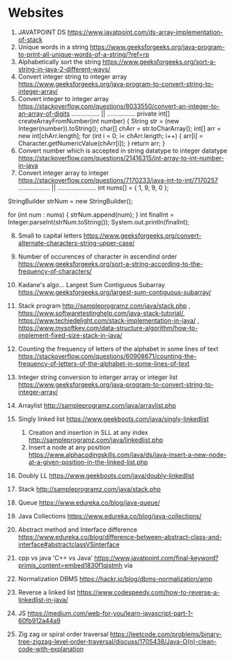 # Websites


1) JAVATPOINT DS https://www.javatpoint.com/ds-array-implementation-of-stack
2) Unique words in a string https://www.geeksforgeeks.org/java-program-to-print-all-unique-words-of-a-string/?ref=rp 
3) Alphabetically sort the string https://www.geeksforgeeks.org/sort-a-string-in-java-2-different-ways/
4) Convert integer string to integer array https://www.geeksforgeeks.org/java-program-to-convert-string-to-integer-array/
5) Convert integer to integer array https://stackoverflow.com/questions/8033550/convert-an-integer-to-an-array-of-digits ................ || ................ private int[] createArrayFromNumber(int number) {
    String str = (new Integer(number)).toString();
    char[] chArr = str.toCharArray();
    int[] arr = new int[chArr.length];
    for (int i = 0; i< chArr.length; i++) {
        arr[i] = Character.getNumericValue(chArr[i]);
    }
    return arr;
}
6) Convert number which is accepted in string datatype to integer datatype https://stackoverflow.com/questions/21416315/int-array-to-int-number-in-java 
7) Convert integer array to integer https://stackoverflow.com/questions/7170233/java-int-to-int/7170257   .................. || ......................   int nums[] = { 1, 9, 9, 0 };

StringBuilder strNum = new StringBuilder();

for (int num : nums) 
{
     strNum.append(num);
}
int finalInt = Integer.parseInt(strNum.toString());
System.out.println(finalInt);

8) Small to capital letters https://www.geeksforgeeks.org/convert-alternate-characters-string-upper-case/

9) Number of occurences of character in ascendind order https://www.geeksforgeeks.org/sort-a-string-according-to-the-frequency-of-characters/

10) Kadane's algo... Largest Sum Contiguous Subarray https://www.geeksforgeeks.org/largest-sum-contiguous-subarray/

11) Stack program http://sampleprogramz.com/java/stack.php , https://www.softwaretestinghelp.com/java-stack-tutorial/, https://www.techiedelight.com/stack-implementation-in-java/ , https://www.mysoftkey.com/data-structure-algorithm/how-to-implement-fixed-size-stack-in-java/ 

12) Counting the frequency of letters of the alphabet in some lines of text https://stackoverflow.com/questions/60908671/counting-the-frequency-of-letters-of-the-alphabet-in-some-lines-of-text

13) Integer string conversion to interger array or integer list https://www.geeksforgeeks.org/java-program-to-convert-string-to-integer-array/

14) Arraylist http://sampleprogramz.com/java/arraylist.php

15) Singly linked list https://www.geekboots.com/java/singly-linkedlist
    1. Creation and insertion in SLL at any index http://sampleprogramz.com/java/linkedlist.php
    2. Insert a node at any position https://www.alphacodingskills.com/java/ds/java-insert-a-new-node-at-a-given-position-in-the-linked-list.php
 
 
16) Doubly LL https://www.geekboots.com/java/doubly-linkedlist
17)  Stack http://sampleprogramz.com/java/stack.php
18)  Queue https://www.edureka.co/blog/java-queue/
19) Java Collections https://www.edureka.co/blog/java-collections/
20) Abstract method and Interface difference https://www.edureka.co/blog/difference-between-abstract-class-and-interface#abstractclassVSinterface
21) cpp vs java 'C++ vs Java' https://www.javatpoint.com/final-keyword?primis_content=embed1830f1qjstmh via
22) Normalization DBMS https://hackr.io/blog/dbms-normalization/amp
23) Reverse a linked list https://www.codespeedy.com/how-to-reverse-a-linkedlist-in-java/
24) JS https://medium.com/web-for-you/learn-javascript-part-1-60fb912a44a9
25) Zig zag or spiral order traversal https://leetcode.com/problems/binary-tree-zigzag-level-order-traversal/discuss/1705438/Java-O(n)-clean-code-with-explanation

